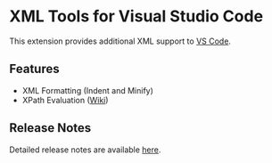 # XML Tools for Visual Studio Code
This extension provides additional XML support to [VS Code](https://code.visualstudio.com).

## Features
* XML Formatting (Indent and Minify)
* XPath Evaluation ([Wiki](https://github.com/DotJoshJohnson/vscode-xml/wiki/How-To:-Evaluate-XPath-Queries))

## Release Notes
Detailed release notes are available [here](https://github.com/DotJoshJohnson/vscode-xml/releases).
